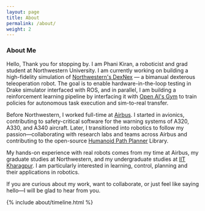 ```yaml
---
layout: page
title: About
permalink: /about/
weight: 2
---
```


### About Me

Hello, Thank you for stopping by. I am Phani Kiran, a roboticist and grad student at Northwestern University. I am currently working on building a high-fidelity simulation of [Northwestern's DexNex](https://youtu.be/OH_BT9byn6I?si=6C8KaZV6tEBhxpcy) — a bimanual dexterous teleoperation robot. The goal is to enable hardware-in-the-loop testing in Drake simulator interfaced with ROS, and in parallel, I am building a reinforcement learning pipeline by interfacing it with [Open AI's Gym](https://github.com/openai/gym) to train policies for autonomous task execution and sim-to-real transfer.

Before Northwestern, I worked full-time at [Airbus](https://www.airbus.com/en). I started in avionics, contributing to safety-critical software for the warning systems of A320, A330, and A340 aircraft. Later, I transitioned into robotics to follow my passion—collaborating with research labs and teams across Airbus and contributing to the open-source [Humanoid Path Planner](https://humanoid-path-planner.github.io/hpp-doc/) Library.

My hands-on experience with real robots comes from my time at Airbus, my graduate studies at Northwestern, and my undergraduate studies at [IIT Kharagpur](https://www.iitkgp.ac.in/). I am particularly interested in learning, control, planning and their applications in robotics.

If you are curious about my work, want to collaborate, or just feel like saying hello—I will be glad to hear from you.


<div class="row">
{% include about/timeline.html %}
</div>